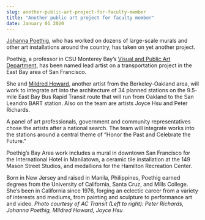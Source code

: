 ```yaml
---
slug: another-public-art-project-for-faculty-member
title: "Another public art project for faculty member"
date: January 01 2020
---
```


 
<p>
  <a href="//vpa.csumb.edu/people/johanna-poethig">Johanna Poethig</a>, who has
  worked on dozens of large-scale murals and other art installations around the
  country, has taken on yet another project.
</p>
<p>
  Poethig, a professor in CSU Monterey Bay’s
  <a href="https://vpa.csumb.edu">Visual and Public Art Department,</a> has been
  named lead artist on a transportation project in the East Bay area of San
  Francisco.
</p>
<p>
  She and
  <a href="https://news.csumb.edu/news/2012/oct/11/art-social-change"
    >Mildred Howard</a
  >, another artist from the Berkeley-Oakland area, will work to integrate art
  into the architecture of 34 planned stations on the 9.5-mile East Bay Bus
  Rapid Transit route that will run from Oakland to the San Leandro BART
  station. Also on the team are artists Joyce Hsu and Peter Richards.
</p>
<p>
  A panel of art professionals, government and community representatives chose
  the artists after a national search. The team will integrate works into the
  stations around a central theme of “Honor the Past and Celebrate the Future.”
</p>
<p>
  Poethig’s Bay Area work includes a mural in downtown San Francisco for the
  International Hotel in Manilatown, a ceramic tile installation at the 149
  Mason Street Studios, and medallions for the Hamilton Recreation Center.
</p>
<p>
  Born in New Jersey and raised in Manila, Philippines, Poethig earned degrees
  from the University of California, Santa Cruz, and Mills College. She’s been
  in California since 1976, forging an eclectic career from a variety of
  interests and mediums, from painting and sculpture to performance art and
  video.
  <em
    >Photo courtesy of AC Transit (Left to right): Peter Richards, Johanna
    Poethig, Mildred Howard, Joyce Hsu</em
  >
</p>
 
